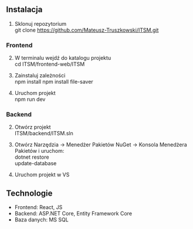 ## Instalacja

1. Sklonuj repozytorium  
    git clone https://github.com/Mateusz-Truszkowski/ITSM.git

### Frontend

2. W terminalu wejdź do katalogu projektu  
    cd ITSM/frontend-web/ITSM

3. Zainstaluj zależności  
    npm install
    npm install file-saver

5. Uruchom projekt  
    npm run dev

### Backend

2. Otwórz projekt  
    ITSM/backend/ITSM.sln

3. Otwórz Narzędzia -> Menedżer Pakietów NuGet -> Konsola Menedżera Pakietów i uruchom:  
    dotnet restore  
    update-database

4. Uruchom projekt w VS

## Technologie

* Frontend: React, JS
* Backend: ASP.NET Core, Entity Framework Core
* Baza danych: MS SQL

